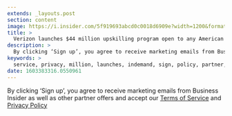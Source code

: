 ```yaml
--- 
extends: _layouts.post 
section: content 
image: https://i.insider.com/5f919693abcd0c0018d6909e?width=1200&format=jpeg 
title: > 
  Verizon launches $44 million upskilling program open to any American who wants to land an in-demand job 
description: > 
  By clicking ‘Sign up’, you agree to receive marketing emails from Business Insider as well as other partner offers and accept our Terms of Service and Privacy Policy 
keywords: > 
  service, privacy, million, launches, indemand, sign, policy, partner, marketing, insider, land, open, verizon, upskilling, job, terms, receive, offers, wants, program 
date: 1603383316.0550961 
--- 
```

<div><a></a><a></a><p>By clicking &#8216;Sign up&#8217;, you agree to receive marketing emails from Business Insider as well as other partner offers and accept our <a href="https://www.businessinsider.com/terms" target="_blank">Terms of Service</a> and <a href="https://www.businessinsider.com/privacy-policy" target="_blank">Privacy Policy</a> </p></div>